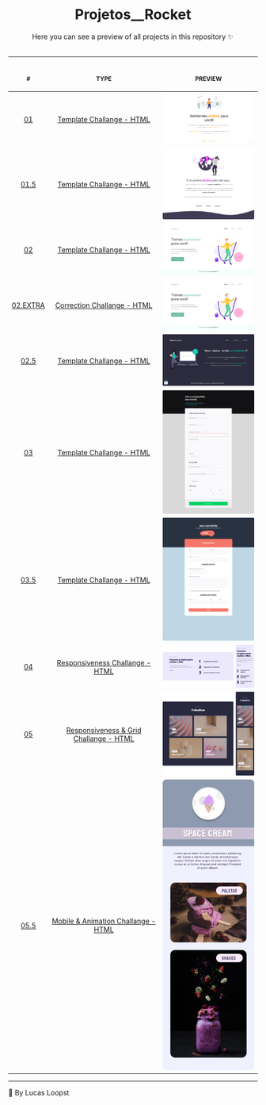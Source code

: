 <h1 align="center"> Projetos__Rocket </h1>

<p align="center">Here you can see a preview of all projects in this repository ✨ 
<br><br>
<table align="center">
    <thead>
        <tr>
            <th align="center">
                <img width="20" height="1"> 
                <p>
                    <small>#</small>
                </p>
            </th>
            <th align="center">
                <img width="300" height="1"> 
                <p> 
                    <small>
                        TYPE
                    </small>
                </p>
            <th align="center">
                <img width="201" height="1">
                <p align="center"> 
                    <small>
                    PREVIEW
                    </small>
                </p>
            </th>
        </tr>
    </thead>
    <tbody>
        <tr>
            <td align="center"><a href="https://github.com/LucasLoopsT/Projetos__Rocket/tree/main/Projeto__01">01</a></td>
            <td align="center"><a href="https://github.com/LucasLoopsT/Projetos__Rocket/tree/main/Projeto__01">Template Challange - HTML</a></td>
            <td align="center"><a href="https://github.com/LucasLoopsT/Projetos__Rocket/tree/main/Projeto__01">
            <img width="300px" src="https://github.com/LucasLoopsT/Projetos__Rocket/blob/main/Projeto__01/images/preview.png?raw=true"/></a>
            </td>
        </tr>
        <tr>
            <td align="center"><a href="https://github.com/LucasLoopsT/Projetos__Rocket/tree/main/Projeto__01.5">01.5</a></td>
            <td align="center"><a href="https://github.com/LucasLoopsT/Projetos__Rocket/tree/main/Projeto__01.5">Template Challange - HTML</a></td>
            <td align="center"><a href="https://github.com/LucasLoopsT/Projetos__Rocket/tree/main/Projeto__01.5">
            <img width="300px" src="https://github.com/LucasLoopsT/Projetos__Rocket/blob/main/Projeto__01.5/imgs/preview.png?raw=true"/></a>
            </td>
        </tr>
        <tr>
            <td align="center"><a href="https://github.com/LucasLoopsT/Projetos__Rocket/tree/main/Projeto__02">02</a></td>
            <td align="center"><a href="https://github.com/LucasLoopsT/Projetos__Rocket/tree/main/Projeto__02">Template Challange - HTML</a></td>
            <td align="center"><a href="https://github.com/LucasLoopsT/Projetos__Rocket/tree/main/Projeto__02">
            <img width="300px" src="https://github.com/LucasLoopsT/Projetos__Rocket/blob/main/Projeto__02/imgs/preview.png?raw=true"/></a>
            </td>
        </tr>
        <tr>
            <td align="center"><a href="https://github.com/LucasLoopsT/Projetos__Rocket/tree/main/Projeto__02-EXTRA">02.EXTRA</a></td>
            <td align="center"><a href="https://github.com/LucasLoopsT/Projetos__Rocket/tree/main/Projeto__02-EXTRA">Correction Challange - HTML</a></td>
            <td align="center"><a href="https://github.com/LucasLoopsT/Projetos__Rocket/tree/main/Projeto__02-EXTRA">
            <img width="300px" src="https://github.com/LucasLoopsT/Projetos__Rocket/blob/main/Projeto__02/imgs/preview.png?raw=true"/></a>
            </td>
        </tr>
        <tr>
            <td align="center"><a href="https://github.com/LucasLoopsT/Projetos__Rocket/tree/main/Projeto__02.5">02.5</a></td>
            <td align="center"><a href="https://github.com/LucasLoopsT/Projetos__Rocket/tree/main/Projeto__02.5">Template Challange - HTML</a></td>
            <td align="center"><a href="https://github.com/LucasLoopsT/Projetos__Rocket/tree/main/Projeto__02.5">
            <img width="300px" src="https://github.com/LucasLoopsT/Projetos__Rocket/blob/main/Projeto__02.5/imgs/preview.png?raw=true"/></a>
            </td>
        </tr>
        <tr>
            <td align="center"><a href="https://github.com/LucasLoopsT/Projetos__Rocket/tree/main/Projeto__03">03</a></td>
            <td align="center"><a href="https://github.com/LucasLoopsT/Projetos__Rocket/tree/main/Projeto__03">Template Challange - HTML</a></td>
            <td align="center"><a href="https://github.com/LucasLoopsT/Projetos__Rocket/tree/main/Projeto__03">
            <img width="300px" src="https://github.com/LucasLoopsT/Projetos__Rocket/blob/main/Projeto__03/imgs/preview.png?raw=true"/></a>
            </td>        
        </tr>
        <tr>
            <td align="center"><a href="https://github.com/LucasLoopsT/Projetos__Rocket/tree/main/Projeto__03.5">03.5</a></td>
            <td align="center"><a href="https://github.com/LucasLoopsT/Projetos__Rocket/tree/main/Projeto__03.5">Template Challange - HTML</a></td>
            <td align="center"><a href="https://github.com/LucasLoopsT/Projetos__Rocket/tree/main/Projeto__03.5">
            <img width="300px" src="https://github.com/LucasLoopsT/Projetos__Rocket/blob/main/Projeto__03.5/imgs/preview.png?raw=true"/></a>
            </td>      
        </tr>
        <tr>
            <td align="center"><a href="https://github.com/LucasLoopsT/Projetos__Rocket/tree/main/Projeto__04">04</a></td>
            <td align="center"><a href="https://github.com/LucasLoopsT/Projetos__Rocket/tree/main/Projeto__04">Responsiveness Challange - HTML</a></td>
            <td align="center"><a href="https://github.com/LucasLoopsT/Projetos__Rocket/tree/main/Projeto__04">
            <img width="300px" src="https://github.com/LucasLoopsT/Projetos__Rocket/blob/main/Projeto__04/imgs/preview.png?raw=true"/></a>
            </td>      
        </tr>
        <tr>
            <td align="center"><a href="https://github.com/LucasLoopsT/Projetos__Rocket/tree/main/Projeto__05">05</a></td>
            <td align="center"><a href="https://github.com/LucasLoopsT/Projetos__Rocket/tree/main/Projeto__05">Responsiveness & Grid Challange - HTML</a></td>
            <td align="center"><a href="https://github.com/LucasLoopsT/Projetos__Rocket/tree/main/Projeto__05">
            <img width="300px" src="https://github.com/LucasLoopsT/Projetos__Rocket/blob/main/Projeto__05/imgs/preview.png?raw=true"/></a>
            </td>      
        </tr>
        <tr>
            <td align="center"><a href="https://github.com/LucasLoopsT/Projetos__Rocket/tree/main/Projeto__05.5">05.5</a></td>
            <td align="center"><a href="https://github.com/LucasLoopsT/Projetos__Rocket/tree/main/Projeto__05.5">Mobile & Animation Challange - HTML</a></td>
            <td align="center"><a href="https://github.com/LucasLoopsT/Projetos__Rocket/tree/main/Projeto__05.5">
            <img width="300px" src="https://github.com/LucasLoopsT/Projetos__Rocket/blob/main/Projeto__05.5/imgs/preview.png?raw=true"/></a>
            </td>      
        </tr>
    </tbody>
</table></p>

---

🌌 By Lucas Loopst
